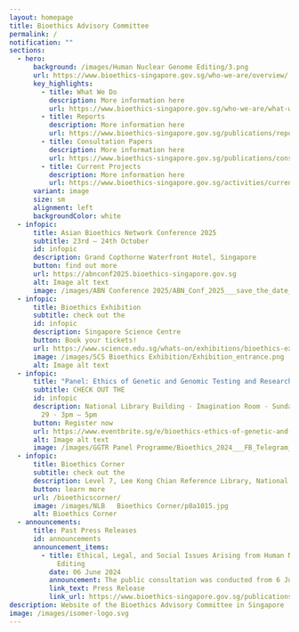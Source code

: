 ```yaml
---
layout: homepage
title: Bioethics Advisory Committee
permalink: /
notification: ""
sections:
  - hero:
      background: /images/Human Nuclear Genome Editing/3.png
      url: https://www.bioethics-singapore.gov.sg/who-we-are/overview/
      key_highlights:
        - title: What We Do
          description: More information here
          url: https://www.bioethics-singapore.gov.sg/who-we-are/what-we-do/
        - title: Reports
          description: More information here
          url: https://www.bioethics-singapore.gov.sg/publications/reports/
        - title: Consultation Papers
          description: More information here
          url: https://www.bioethics-singapore.gov.sg/publications/consultation-papers/
        - title: Current Projects
          description: More information here
          url: https://www.bioethics-singapore.gov.sg/activities/current-projects/
      variant: image
      size: sm
      alignment: left
      backgroundColor: white
  - infopic:
      title: Asian Bioethics Network Conference 2025
      subtitle: 23rd – 24th October
      id: infopic
      description: Grand Copthorne Waterfront Hotel, Singapore
      button: find out more
      url: https://abnconf2025.bioethics-singapore.gov.sg
      alt: Image alt text
      image: /images/ABN Conference 2025/ABN_Conf_2025___save_the_date__cropped_.png
  - infopic:
      title: Bioethics Exhibition
      subtitle: check out the
      id: infopic
      description: Singapore Science Centre
      button: Book your tickets!
      url: https://www.science.edu.sg/whats-on/exhibitions/bioethics-exhibition
      image: /images/SCS Bioethics Exhibition/Exhibition_entrance.png
      alt: Image alt text
  - infopic:
      title: "Panel: Ethics of Genetic and Genomic Testing and Research"
      subtitle: CHECK OUT THE
      id: infopic
      description: National Library Building · Imagination Room · Sunday · September
        29 · 3pm – 5pm
      button: Register now
      url: https://www.eventbrite.sg/e/bioethics-ethics-of-genetic-and-genomic-testing-and-research-tickets-936296055707
      alt: Image alt text
      image: /images/GGTR Panel Programme/Bioethics_2024___FB_Telegram_IG_post__2_.jpg
  - infopic:
      title: Bioethics Corner
      subtitle: check out the
      description: Level 7, Lee Kong Chian Reference Library, National Library Building
      button: learn more
      url: /bioethicscorner/
      image: /images/NLB   Bioethics Corner/p8a1015.jpg
      alt: Bioethics Corner
  - announcements:
      title: Past Press Releases
      id: announcements
      announcement_items:
        - title: Ethical, Legal, and Social Issues Arising from Human Nuclear Genome
            Editing
          date: 06 June 2024
          announcement: The public consultation was conducted from 6 June to 16 August 2024.
          link_text: Press Release
          link_url: https://www.bioethics-singapore.gov.sg/publications/press-releases/bac-hnge-press-release/
description: Website of the Bioethics Advisory Committee in Singapore
image: /images/isomer-logo.svg
---
```

